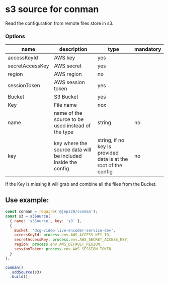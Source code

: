 # s3 source for conman

Read the configuration from remote files store in s3.

### Options

| name            | description                                                  | type                                                            | mandatory |
| --------------- | ------------------------------------------------------------ | --------------------------------------------------------------- | --------- |
| accessKeyId     | AWS key                                                      | yes                                                             |
| secretAccessKey | AWS secret                                                   | yes                                                             |
| region          | AWS region                                                   | no                                                              |
| sessionToken    | AWS session token                                            | yes                                                             |
| Bucket          | S3 Bucket                                                    | yes                                                             |
| Key             | File name                                                    | nox                                                             |
| name            | name of the source to be used instead of the type            | string                                                          | no        |
| key             | key where the source data will be included inside the config | string, if no key is provided data is at the root of the config | no        |

If the Key is missing it will grab and combine all the files from the Bucket.

## Use example:

```js
const conman = require('@jepz20/conman');
const s3 = s3Source(
  { name: 's3Source', key: 's3' },
  {
    Bucket: 'dcg-video-live-encoder-service-dev',
    accessKeyId: process.env.AWS_ACCESS_KEY_ID,
    secretAccessKey: process.env.AWS_SECRET_ACCESS_KEY,
    region: process.env.AWS_DEFAULT_REGION,
    sessionToken: process.env.AWS_SESSION_TOKEN
  }
);

conman()
  .addSource(s3)
  .build();
```
